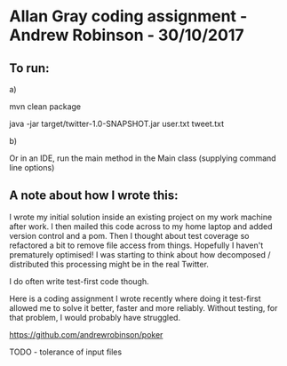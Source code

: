 

Allan Gray coding assignment - Andrew Robinson - 30/10/2017
===============================================


To run:
-------

a)

mvn clean package

java -jar target/twitter-1.0-SNAPSHOT.jar user.txt tweet.txt

b) 

Or in an IDE, run the main method in the Main class (supplying command line options)


A note about how I wrote this:
------------------------------

I wrote my initial solution inside an existing project on my work machine after work.
I then mailed this code across to my home laptop and added version control and a pom.
Then I thought about test coverage so refactored a bit to remove file access from things.
Hopefully I haven't prematurely optimised! 
I was starting to think about how decomposed / distributed this processing might be in the real Twitter.

I do often write test-first code though.

Here is a coding assignment I wrote recently where doing it test-first 
allowed me to solve it better, faster and more reliably.
Without testing, for that problem, I would probably have struggled.

https://github.com/andrewrobinson/poker

 
TODO - tolerance of input files
